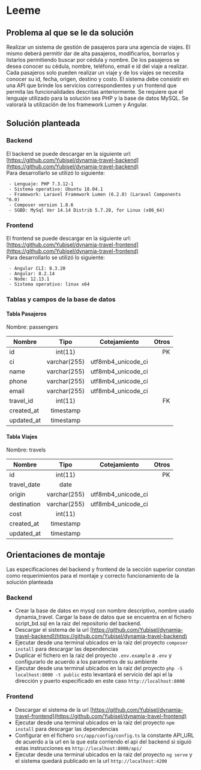 # Leeme

## Problema al que se le da solución
Realizar un sistema de gestión de pasajeros para una agencia de viajes. El mismo deberá permitir dar de alta pasajeros, modificarlos, borrarlos y listarlos permitiendo buscar por cédula y nombre. De los pasajeros se desea conocer su cédula, nombre, teléfono, email e id del viaje a realizar. Cada pasajeros solo pueden realizar un viaje y de los viajes se necesita conocer su id, fecha, origen, destino y costo.
El sistema debe consistir en una API que brinde los servicios correspondientes y un frontend que permita las funcionalidades descritas anteriormente.
Se requiere que el lenguaje utilizado para la solución sea PHP y la base de datos MySQL. Se valorará la utilización de los framework Lumen y Angular.


## Solución planteada

### Backend 

El backend se puede descargar en la siguiente url:  
[https://github.com/Yubisel/dynamia-travel-backend](https://github.com/Yubisel/dynamia-travel-backend)  
Para desarrollarlo se utilizó lo siguiente:
```
 - Lenguaje: PHP 7.3.12-1
 - Sistema operativo: Ubuntu 18.04.1
 - Framework: Laravel Framework Lumen (6.2.0) (Laravel Components ^6.0)
 - Composer version 1.8.6 
 - SGBD: MySql Ver 14.14 Distrib 5.7.28, for Linux (x86_64)
```

### Frontend

El frontend se puede descargar en la siguiente url:  
[https://github.com/Yubisel/dynamia-travel-frontend](https://github.com/Yubisel/dynamia-travel-frontend)  
Para desarrollarlo se utilizó lo siguiente:
```
 - Angular CLI: 8.3.20
 - Angular: 8.2.14
 - Node: 12.13.1
 - Sistema operativo: linux x64
```

### Tablas y campos de la base de datos

#### Tabla Pasajeros

Nombre: passengers

| Nombre	| Tipo      	| Cotejamiento  	| Otros 	|
|-----------|:-------------:|:-----------------:|----------:|
| id	    |int(11)        |           	    |PK         |
| ci	    |varchar(255)	|utf8mb4_unicode_ci	|	        |
|name   	|varchar(255)	|utf8mb4_unicode_ci	|	  	    |
|phone  	|varchar(255)	|utf8mb4_unicode_ci	|	  	    |
|email      |varchar(255)	|utf8mb4_unicode_ci	|	  	    |
|travel_id  |int(11)        |                   |FK         |
|created_at	|timestamp      |  	                |           |
|updated_at	|timestamp      |                   |           |

#### Tabla Viajes

Nombre: travels

| Nombre	|Tipo       	|Cotejamiento       | Otros     |
|-----------|:-------------:|:-----------------:|----------:|
|id         |int(11)        |                   |PK         |
|travel_date|date           |	                |           |
|origin     |varchar(255)	|utf8mb4_unicode_ci	|           |
|destination|varchar(255)	|utf8mb4_unicode_ci	|           |
|cost       |int(11)		|                   |           |
|created_at |timestamp      |                   |           |
|updated_at |timestamp      |                   |           |


## Orientaciones de montaje

Las especificaciones del backend y frontend de la sección superior constan como requerimientos para el montaje y correcto funcionamiento de la solución planteada

### Backend
- Crear la base de datos en mysql con nombre descriptivo, nombre usado dynamia_travel. Cargar la base de datos que se encuentra en el fichero script_bd.sql en la raiz del repositorio del backend.
- Descargar el sistema de la url [https://github.com/Yubisel/dynamia-travel-backend](https://github.com/Yubisel/dynamia-travel-backend)
- Ejecutar desde una terminal ubicados en la raiz del proyecto ```composer install``` para descargar las dependencias
- Duplicar el fichero en la raiz del proyecto ```.env.example``` a ```.env``` y configurarlo de acuerdo a los parametros de su ambiente
- Ejecutar desde una terminal ubicados en la raiz del proyecto ```php -S localhost:8000 -t public``` esto levantará el servicio del api el la dirección y puerto especificado en este caso ```http://localhost:8000```

### Frontend
- Descargar el sistema de la url [https://github.com/Yubisel/dynamia-travel-frontend](https://github.com/Yubisel/dynamia-travel-frontend)
- Ejecutar desde una terminal ubicados en la raiz del proyecto ```npm install``` para descargar las dependencias
- Configurar en el fichero ```src/app/config/config.ts``` la constante API_URL de acuerdo a la url en la que esta corriendo el api del backend si siguió estas instrucciones es ```http://localhost:8000/api/```
- Ejecutar desde una terminal ubicados en la raiz del proyecto ```ng serve``` y el sistema quedará publicado en la url ```http://localhost:4200```